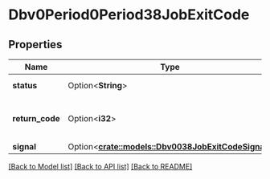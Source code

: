 # Dbv0Period0Period38JobExitCode

## Properties

Name | Type | Description | Notes
------------ | ------------- | ------------- | -------------
**status** | Option<**String**> | Job exit status | [optional]
**return_code** | Option<**i32**> | Return code from parent process | [optional]
**signal** | Option<[**crate::models::Dbv0038JobExitCodeSignal**](dbv0_0_38_job_exit_code_signal.md)> |  | [optional]

[[Back to Model list]](../README.md#documentation-for-models) [[Back to API list]](../README.md#documentation-for-api-endpoints) [[Back to README]](../README.md)


